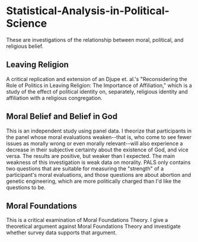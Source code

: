 # Statistical-Analysis-in-Political-Science

These are investigations of the relationship between moral, political, and religious belief. 

## Leaving Religion

A critical replication and extension of an Djupe et. al.'s "Reconsidering the Role of Politics in Leaving Religion: The Importance of Affiliation," 
which is a study of the effect of political identity on, separately, religious identity and affiliation with a religious congregation. 

## Moral Belief and Belief in God

This is an independent study using panel data. I theorize that participants in the panel whose moral evaluations weaken--that is, who come to see fewer issues 
as morally wrong or even morally relevant--will also experience a decrease in their subjective certainty about the existence of God, and vice versa. The results
are positive, but weaker than I expected. The main weakness of this investigation is weak data on morality. PALS only contains two questions that are suitable
for measuring the "strength" of a participant's moral evaluations, and those questions are about abortion and genetic engineering, which are more politically
charged than I'd like the questions to be.

## Moral Foundations

This is a critical examination of Moral Foundations Theory. I give a theoretical argument against Moral Foundations Theory and investigate whether survey 
data supports that argument.
